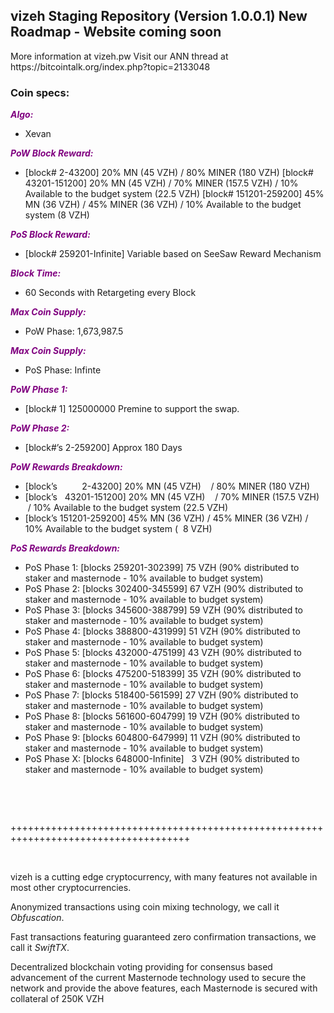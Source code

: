 <h2><strong>vizeh Staging Repository (Version 1.0.0.1) New Roadmap - Website coming soon</strong></h2>
<p>More information at vizeh.pw Visit our ANN thread at https://bitcointalk.org/index.php?topic=2133048</p>
<h3><strong>Coin specs:</strong></h3>
<p><strong><span style="color: #800080;"><em>Algo:</em></span></strong></p>
<ul>
<li>Xevan</li>
</ul>
<p><strong><span style="color: #800080;"><em>PoW Block Reward:</em></span></strong></p>
<ul>
<li>[block# 2-43200] 20% MN (45 VZH) / 80% MINER (180 VZH) [block# 43201-151200] 20% MN (45 VZH) / 70% MINER (157.5 VZH) / 10% Available to the budget system (22.5 VZH) [block# 151201-259200] 45% MN (36 VZH) / 45% MINER (36 VZH) / 10% Available to the budget system (8 VZH)</li>
</ul>
<p><strong><span style="color: #800080;"><em>PoS Block Reward:</em></span></strong></p>
<ul>
<li>[block# 259201-Infinite] Variable based on SeeSaw Reward Mechanism</li>
</ul>
<p><strong><span style="color: #800080;"><em>Block Time:</em></span></strong></p>
<ul>
<li>60 Seconds with Retargeting every Block</li>
</ul>
<p><strong><span style="color: #800080;"><em>Max Coin Supply:</em></span></strong></p>
<ul>
<li>PoW Phase: 1,673,987.5</li>
</ul>
<p><strong><span style="color: #800080;"><em>Max Coin Supply:</em></span></strong></p>
<ul>
<li>PoS Phase: Infinte</li>
</ul>
<p><strong><span style="color: #800080;"><em>PoW Phase 1:</em></span></strong></p>
<ul>
<li>[block# 1] 125000000 Premine to support the swap.</li>
</ul>
<p><strong><span style="color: #800080;"><em>PoW Phase 2:</em></span></strong></p>
<ul>
<li>[block#&rsquo;s 2-259200] Approx 180 Days</li>
</ul>
<p><strong><span style="color: #800080;"><em>PoW Rewards Breakdown:</em></span></strong></p>
<ul>
<li>[block&rsquo;s &nbsp; &nbsp; &nbsp; &nbsp; &nbsp;2-43200] 20% MN (45 VZH) &nbsp; &nbsp;/ 80% MINER (180 VZH)</li>
<li>[block&rsquo;s &nbsp; 43201-151200] 20% MN (45 VZH) &nbsp; &nbsp;/ 70% MINER (157.5 VZH) &nbsp;/ 10% Available to the budget system (22.5 VZH)</li>
<li>[block&rsquo;s 151201-259200] 45% MN (36 VZH) / 45% MINER (36 VZH) / 10% Available to the budget system ( &nbsp;8 VZH)</li>
</ul>
<p><strong><span style="color: #800080;"><em>PoS Rewards Breakdown:</em></span></strong></p>
<ul>
<li>PoS Phase 1: [blocks 259201-302399] 75 VZH (90% distributed to staker and masternode - 10% available to budget system)</li>
<li>PoS Phase 2: [blocks 302400-345599] 67 VZH (90% distributed to staker and masternode - 10% available to budget system)</li>
<li>PoS Phase 3: [blocks 345600-388799] 59 VZH (90% distributed to staker and masternode - 10% available to budget system)</li>
<li>PoS Phase 4: [blocks 388800-431999] 51 VZH (90% distributed to staker and masternode - 10% available to budget system)</li>
<li>PoS Phase 5: [blocks 432000-475199] 43 VZH (90% distributed to staker and masternode - 10% available to budget system)</li>
<li>PoS Phase 6: [blocks 475200-518399] 35 VZH (90% distributed to staker and masternode - 10% available to budget system)</li>
<li>PoS Phase 7: [blocks 518400-561599] 27 VZH (90% distributed to staker and masternode - 10% available to budget system)</li>
<li>PoS Phase 8: [blocks 561600-604799] 19 VZH (90% distributed to staker and masternode - 10% available to budget system)</li>
<li>PoS Phase 9: [blocks 604800-647999] 11 VZH (90% distributed to staker and masternode - 10% available to budget system)</li>
<li>PoS Phase X: [blocks 648000-Infinite] &nbsp; 3 VZH (90% distributed to staker and masternode - 10% available to budget system)</li>
</ul>
<br/>
<p>&nbsp;</p>
<p>+++++++++++++++++++++++++++++++++++++++++++++++++++++++++++++++++++++++++++++++++++++</p>
<p>&nbsp;</p>
<p>vizeh is a cutting edge cryptocurrency, with many features not available in most other cryptocurrencies.</p>
<p>Anonymized transactions using coin mixing technology, we call it <em>Obfuscation</em>.</p>
<p>Fast transactions featuring guaranteed zero confirmation transactions, we call it <em>SwiftTX</em>.</p>
<p>Decentralized blockchain voting providing for consensus based advancement of the current Masternode technology used to secure the network and provide the above features, each Masternode is secured with collateral of 250K VZH</p>
